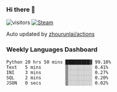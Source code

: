### Hi there 👋

![visitors](https://visitor-badge.glitch.me/badge?page_id=zhourunlai)
[![Steam](https://img.shields.io/badge/dynamic/json?label=Steam&query=%24.data.totalSubs&url=https%3A%2F%2Fapi.spencerwoo.com%2Fsubstats%2F%3Fsource%3DsteamGames%26queryKey%3D76561198285156854&suffix=%20Games&logo=steam&labelColor=134375&color=0b1a37&longCache=true)](http://steamcommunity.com/profiles/76561198285156854)

Auto updated by <a href="https://github.com/zhourunlai/zhourunlai/actions" target="_blank">zhourunlai/actions</a>

### Weekly Languages Dashboard

<!--PART:wakatime-->
```text
Python 20 hrs 50 mins █████████▓ 99.10%
Text   5 mins         ▒░░░░░░░░░ 0.41%
INI    3 mins         ▒░░░░░░░░░ 0.27%
SQL    2 mins         ▒░░░░░░░░░ 0.20%
JSON   0 secs         ▒░░░░░░░░░ 0.02%
```
<!--PART:wakatime-->
